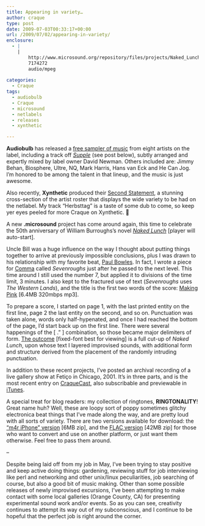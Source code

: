 ```yaml
---
title: Appearing in variety…
author: craque
type: post
date: 2009-07-03T00:33:17+00:00
url: /2009/07/02/appearing-in-variety/
enclosure:
  - |
    |
        http://www.microsound.org/repository/files/projects/Naked_Lunch/Making_Pink.mp3
        7174272
        audio/mpeg
        
categories:
  - Craque
tags:
  - audiobulb
  - Craque
  - microsound
  - netlabels
  - releases
  - xynthetic

---
```

**Audiobulb** has released a <a href="http://www.audiobulb.com/albums/ABS01/ABS01.htm" target="_blank">free sampler of music</a> from eight artists on the label, including a track off <a href="http://www.audiobulb.com/albums/AB019/AB019.htm" target="_blank"><em>Supple</em></a> (see post below), subtly arranged and expertly mixed by label owner David Newman. Others included are: Jimmy Behan, Biosphere, Ultre, NQ, Mark Harris, Hans van Eck and He Can Jog. I&#8217;m honored to be among the talent in that lineup, and the music is just awesome.

Also recently, **Xynthetic** produced their <a href="http://xynthetic.com/xsn029.php" target="_blank">Second Statement</a>, a stunning cross-section of the artist roster that displays the wide variety to be had on the netlabel. My track &#8220;Herbsttag&#8221; is a taste of some dub to come, so keep yer eyes peeled for more Craque on Xynthetic. 🙂

A new **.microsound** project has come around again, this time to celebrate the 50th anniversary of William Burroughs&#8217;s novel <a href="http://www.microsound.org/projects/project.php?name=Naked_Lunch" target="_blank"><em>Naked Lunch</em></a> [player will auto-start].

Uncle Bill was a huge influence on the way I thought about putting things together to arrive at previously impossible conclusions, plus I was drawn to his relationship with my favorite beat, <a href="http://en.wikipedia.org/wiki/Paul_Bowles" target="_blank">Paul Bowles</a>. In fact, I wrote a piece for <a href="http://www.last.fm/music/Comma/(voices)" target="_blank">Comma</a> called _Sevenroughs_ just after he passed to the next level. This time around I still used the number 7, but applied it to divisions of the time limit, 3 minutes. I <span>also kept to the fractured use of text (<em>Sevenroughs</em> uses <em>The Western Lands</em>), and the title is the first two words of the score: <a href="http://www.microsound.org/repository/files/projects/Naked_Lunch/Making_Pink.mp3" target="_blank">Making Pink</a> [6.4MB 320mbps mp3].<br /> </span>

 <span>To prepare a score, I started on page 1, with the last printed entity on the first line, page 2 the last entity on the second, and so on. Punctuation was taken alone, words only half-hypenated, and once I had reached the bottom of the page, I&#8217;d start back up on the first line. There were several happenings of the [ .&#8221; ] combination, so those became major delimiters of form. </span><a href="http://craque.net/Making_Pink.txt" target="_blank">The outcome</a> [fixed-font best for viewing] is a full cut-up of _Naked Lunch_, upon whose text I layered improvised sounds, with additional form and structure derived from the placement of the randomly intruding punctuation.

In addition to these recent projects, I&#8217;ve posted an archival recording of a live gallery show at Fetiço in Chicago, 2001. It&#8217;s in three parts, and is the most recent entry on <a href="http://craque.net/craque.xml" target="_blank">CraqueCast</a>, also subscribable and previewable in <a href="http://itunes.apple.com/WebObjects/MZStore.woa/wa/viewPodcast?id=78010459" target="_blank">iTunes</a>.

A special treat for blog readers: my collection of ringtones, **RINGTONALITY**! Great name huh? Well, these are loopy sort of poppy sometimes glitchy electronica beat things that I&#8217;ve made along the way, and are pretty loud with all sorts of variety. There are two versions available for download: the [&#8220;m4r iPhone&#8221; version][1] [6MB zip], and the [FLAC version][2] [42MB zip] for those who want to convert and use on another platform, or just want them otherwise. Feel free to pass them around.

&#8211;

Despite being laid off from my job in May, I&#8217;ve been trying to stay positive and keep active doing things: gardening, reviewing stuff for job interviewing like perl and networking and other unix/linux peculiarities, job searching of course, but also a good bit of music making. Other than some possible releases of newly improvised excursions, I&#8217;ve been attempting to make contact with some local galleries (Orange County, CA) for presenting experimental sound work and/or events. So as you can see, creativity continues to attempt its way out of my subconscious, and I continue to be hopeful that the perfect job is right around the corner.

 [1]: http://craque.net/snd/Ringtonality.zip
 [2]: http://craque.net/snd/Ringtonality_flac.zip